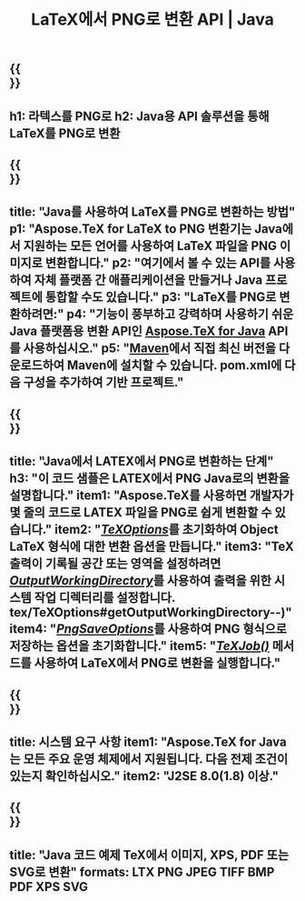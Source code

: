 ﻿---
translation: true
template: /_templates/_conversion-child-java.md
title: LaTeX에서 PNG로 변환 API | Java
description: LaTeX에서 PNG로의 변환 기능. 이 온프레미스 Java 라이브러리를 프로젝트에 통합하거나 크로스 플랫폼 애플리케이션을 사용하여 LaTeX를 PNG로 변환하십시오.
keywords: 라텍스를 png API 자바로, latex2png 통합
url: /java/conversion/latex-to-png/
family: tex
platformtag: java
feature: conversion
informat: LATEX
outformat: PNG
otherformats: BMP TIFF JPEG PDF
---

{{<section banner>}}
---
h1: 라텍스를 PNG로
h2: Java용 API 솔루션을 통해 LaTeX를 PNG로 변환
---

{{<section overview>}}
---
title: "Java를 사용하여 LaTeX를 PNG로 변환하는 방법"
p1: "Aspose.TeX for LaTeX to PNG 변환기는 Java에서 지원하는 모든 언어를 사용하여 LaTeX 파일을 PNG 이미지로 변환합니다."
p2: "여기에서 볼 수 있는 API를 사용하여 자체 플랫폼 간 애플리케이션을 만들거나 Java 프로젝트에 통합할 수도 있습니다."
p3: "LaTeX를 PNG로 변환하려면:"
p4: "기능이 풍부하고 강력하며 사용하기 쉬운 Java 플랫폼용 변환 API인 [Aspose.TeX for Java](https://products.aspose.com/tex/java) API를 사용하십시오."
p5: "[Maven](https://repository.aspose.com/webapp/#/artifacts/browse/tree/General/repo/com/aspose/aspose-tex)에서 직접 최신 버전을 다운로드하여 Maven에 설치할 수 있습니다. pom.xml에 다음 구성을 추가하여 기반 프로젝트."
---

{{<section feature1>}}
---
title: "Java에서 LATEX에서 PNG로 변환하는 단계"
h3: "이 코드 샘플은 LATEX에서 PNG Java로의 변환을 설명합니다."
item1: "Aspose.TeX를 사용하면 개발자가 몇 줄의 코드로 LATEX 파일을 PNG로 쉽게 변환할 수 있습니다."
item2: "[*TeXOptions*](https://reference.aspose.com/tex/java/com.aspose.tex/TeXOptions)를 초기화하여 Object LaTeX 형식에 대한 변환 옵션을 만듭니다."
item3: "TeX 출력이 기록될 공간 또는 영역을 설정하려면 [*OutputWorkingDirectory*](https://reference.aspose.com/tex/java/com.aspose.aspx)를 사용하여 출력을 위한 시스템 작업 디렉터리를 설정합니다. tex/TeXOptions#getOutputWorkingDirectory--)"
item4: "[*PngSaveOptions*](https://reference.aspose.com/tex/java/com.aspose.tex.rendering/PngSaveOptions)를 사용하여 PNG 형식으로 저장하는 옵션을 초기화합니다."
item5: "[*TeXJob()*](https://reference.aspose.com/tex/java/com.aspose.tex/TeXJob) 메서드를 사용하여 LaTeX에서 PNG로 변환을 실행합니다."
---

{{<section feature2>}}
---
title: 시스템 요구 사항
item1: "Aspose.TeX for Java는 모든 주요 운영 체제에서 지원됩니다. 다음 전제 조건이 있는지 확인하십시오."
item2: "J2SE 8.0(1.8) 이상."
---

{{<section widget>}}
---
title: "Java 코드 예제 TeX에서 이미지, XPS, PDF 또는 SVG로 변환"
formats: LTX PNG JPEG TIFF BMP PDF XPS SVG
---